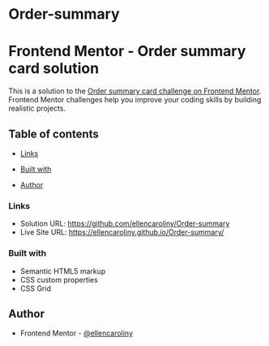 # Order-summary
# Frontend Mentor - Order summary card solution

This is a solution to the [Order summary card challenge on Frontend Mentor](https://www.frontendmentor.io/challenges/order-summary-component-QlPmajDUj). Frontend Mentor challenges help you improve your coding skills by building realistic projects. 

## Table of contents

  - [Links](#links)

  - [Built with](#built-with)

- [Author](#author)


### Links

- Solution URL: https://github.com/ellencaroliny/Order-summary
- Live Site URL: https://ellencaroliny.github.io/Order-summary/

### Built with

- Semantic HTML5 markup
- CSS custom properties
- CSS Grid


## Author

- Frontend Mentor - [@ellencaroliny](https://www.frontendmentor.io/profile/ellencaroliny)

